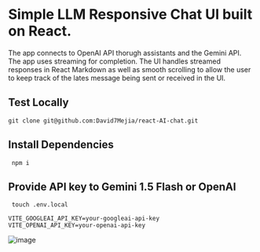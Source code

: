# Simple LLM Responsive Chat UI built on React.

The app connects to OpenAI API thorugh assistants and the Gemini API. The app uses streaming for completion. The UI handles streamed responses in React Markdown as well as smooth scrolling to allow the user to keep track of the lates message being sent or received in the UI. 

## Test Locally 
```git clone git@github.com:David7Mejia/react-AI-chat.git```

## Install Dependencies 
``` npm i```

## Provide API key to Gemini 1.5 Flash or OpenAI
``` touch .env.local```
```
VITE_GOOGLEAI_API_KEY=your-googleai-api-key
VITE_OPENAI_API_KEY=your-openai-api-key
```
![image](https://raw.githubusercontent.com/David7Mejia/react-AI-chat/main/public/React-ChatUI.png)

